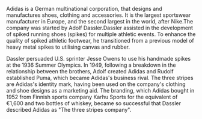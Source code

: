 Adidas is a German multinational corporation, that designs and manufactures shoes, clothing and accessories. It is the largest sportswear manufacturer in Europe, and the second largest in the world, after Nike.The company was started by Adolf Dassler.Dassler assisted in the development of spiked running shoes (spikes) for multiple athletic events. To enhance the quality of spiked athletic footwear, he transitioned from a previous model of heavy metal spikes to utilising canvas and rubber. 

Dassler persuaded U.S. sprinter Jesse Owens to use his handmade spikes at the 1936 Summer Olympics. In 1949, following a breakdown in the relationship between the brothers, Adolf created Adidas and Rudolf established Puma, which became Adidas's business rival. The three stripes are Adidas's identity mark, having been used on the company's clothing and shoe designs as a marketing aid. The branding, which Adidas bought in 1952 from Finnish sports company Karhu Sports for the equivalent of €1,600 and two bottles of whiskey, became so successful that Dassler described Adidas as "The three stripes company".
